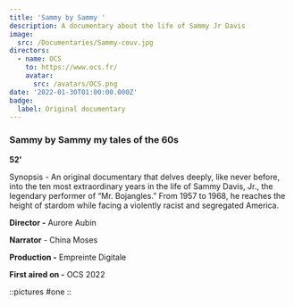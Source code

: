 ```yaml
---
title: 'Sammy by Sammy '
description: A documentary about the life of Sammy Jr Davis
image:
  src: /Documentaries/Sammy-couv.jpg
directors:
  - name: OCS
    to: https://www.ocs.fr/
    avatar:
      src: /avatars/OCS.png
date: '2022-01-30T01:00:00.000Z'
badge:
  label: Original documentary
---
```


### Sammy by Sammy my tales of the 60s

**52'**

Synopsis - An original documentary that delves deeply, like never before, into the ten most extraordinary years in the life of Sammy Davis, Jr., the legendary performer of “Mr. Bojangles.” From 1957 to 1968, he reaches the height of stardom while facing a violently racist and segregated America.

**Director -** Aurore Aubin

**Narrator** - China Moses

**Production -** Empreinte Digitale

**First aired on -** OCS 2022

::pictures
#one
::
